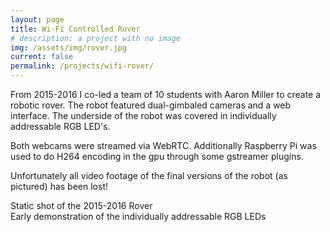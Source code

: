 ```yaml
---
layout: page
title: Wi-Fi Controlled Rover
# description: a project with no image
img: /assets/img/rover.jpg
current: false
permalink: /projects/wifi-rover/
---
```


From 2015-2016 I co-led a team of 10 students with Aaron Miller to create a robotic rover. The robot featured dual-gimbaled cameras and a web interface. The underside of the robot was covered in individually addressable RGB LED's.

Both webcams were streamed via WebRTC. Additionally Raspberry Pi was used to do H264 encoding in the gpu through some gstreamer plugins.

Unfortunately all video footage of the final versions of the robot (as pictured) has been lost!

<div class="img_row">
    <img class="col three left" src="{{ site.baseurl }}/assets/img/rover2.jpg" alt="" title="Pitt RAS 2015-2016 Rover"/>
</div>
<div class="col three caption">
    Static shot of the 2015-2016 Rover
</div>

<div class="img_row">
    <img class="col three left" src="{{ site.baseurl }}/assets/img/rover-led.gif" alt="" title="Pitt RAS 2015-2016 Rover"/>
</div>
<div class="col three caption">
    Early demonstration of the individually addressable RGB LEDs
</div>
